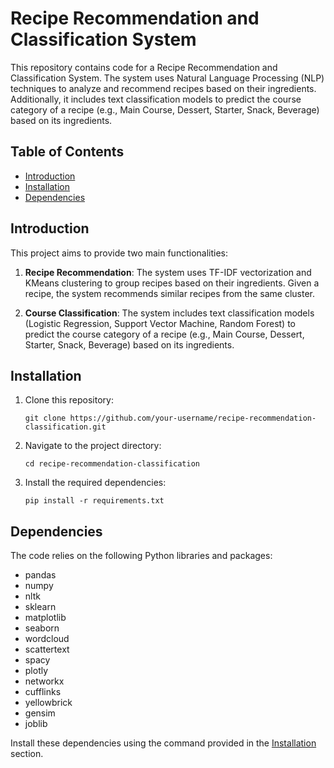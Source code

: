 
# Recipe Recommendation and Classification System

This repository contains code for a Recipe Recommendation and Classification System. The system uses Natural Language Processing (NLP) techniques to analyze and recommend recipes based on their ingredients. Additionally, it includes text classification models to predict the course category of a recipe (e.g., Main Course, Dessert, Starter, Snack, Beverage) based on its ingredients.

## Table of Contents

- [Introduction](#introduction)
- [Installation](#installation)
- [Dependencies](#dependencies)

## Introduction

This project aims to provide two main functionalities:
1. **Recipe Recommendation**: The system uses TF-IDF vectorization and KMeans clustering to group recipes based on their ingredients. Given a recipe, the system recommends similar recipes from the same cluster.

2. **Course Classification**: The system includes text classification models (Logistic Regression, Support Vector Machine, Random Forest) to predict the course category of a recipe (e.g., Main Course, Dessert, Starter, Snack, Beverage) based on its ingredients.

## Installation

1. Clone this repository:
   ```
   git clone https://github.com/your-username/recipe-recommendation-classification.git
   ```

2. Navigate to the project directory:
   ```
   cd recipe-recommendation-classification
   ```

3. Install the required dependencies:
   ```
   pip install -r requirements.txt
   ```

## Dependencies

The code relies on the following Python libraries and packages:

- pandas
- numpy
- nltk
- sklearn
- matplotlib
- seaborn
- wordcloud
- scattertext
- spacy
- plotly
- networkx
- cufflinks
- yellowbrick
- gensim
- joblib

Install these dependencies using the command provided in the [Installation](#installation) section.

